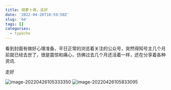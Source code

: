 ```yaml
---
title: 胡萝卜周，走好
date: '2022-04-26T10:59:50Z'
slug: '64'
tags: []
categories:
  - typecho
---
```

看到封面有做好心理准备，平日正常的浏览着关注的公众号，突然得知号主几个月前就已经去世了，很是震惊和痛心，仿佛过去几个月还活着一样，还在分享着各种资讯.

走好

![image-20220426105333350](https://gitee.com/Dagwbl/cloudPicture/raw/master/typora/image-20220426105333350.png)
![image-20220426105833095](https://gitee.com/Dagwbl/cloudPicture/raw/master/typora/image-20220426105833095.png)

